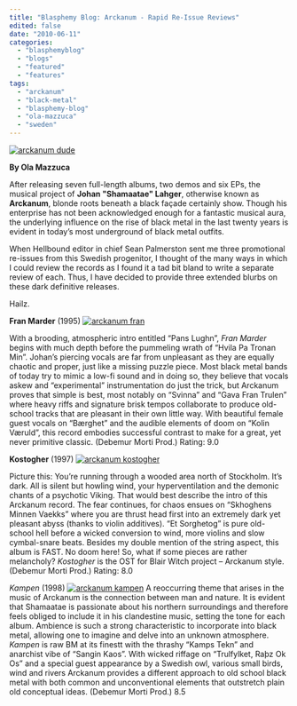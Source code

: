```yaml
---
title: "Blasphemy Blog: Arckanum - Rapid Re-Issue Reviews"
edited: false
date: "2010-06-11"
categories:
  - "blasphemyblog"
  - "blogs"
  - "featured"
  - "features"
tags:
  - "arckanum"
  - "black-metal"
  - "blasphemy-blog"
  - "ola-mazzuca"
  - "sweden"
---
```


[![arckanum dude](http://www.hellbound.ca/wp-content/uploads/2010/06/arckanum-dude.jpg "arckanum dude")](http://www.hellbound.ca/wp-content/uploads/2010/06/arckanum-dude.jpg)

**By Ola Mazzuca**

After releasing seven full-length albums, two demos and six EPs, the musical project of **Johan "Shamaatae" Lahger**, otherwise known as **Arckanum**, blonde roots beneath a black façade certainly show. Though his enterprise has not been acknowledged enough for a fantastic musical aura, the underlying influence on the rise of black metal in the last twenty years is evident in today’s most underground of black metal outfits.

When Hellbound editor in chief Sean Palmerston sent me three promotional re-issues from this Swedish progenitor, I thought of the many ways in which I could review the records as I found it a tad bit bland to write a separate review of each. Thus, I have decided to provide three extended blurbs on these dark definitive releases.

Hailz.

**Fran Marder** (1995) [![arckanum fran](http://www.hellbound.ca/wp-content/uploads/2010/06/arckanum-fran-150x150.jpg "arckanum fran")](http://www.hellbound.ca/wp-content/uploads/2010/06/arckanum-fran.jpg)

With a brooding, atmospheric intro entitled “Pans Lughn”, _Fran Marder_ begins with much depth before the pummeling wrath of “Hvila Pa Tronan Min”. Johan’s piercing vocals are far from unpleasant as they are equally chaotic and proper, just like a missing puzzle piece. Most black metal bands of today try to mimic a low-fi sound and in doing so, they believe that vocals askew and “experimental” instrumentation do just the trick, but Arckanum proves that simple is best, most notably on “Svinna” and “Gava Fran Trulen” where heavy riffs and signature brisk tempos collaborate to produce old-school tracks that are pleasant in their own little way. With beautiful female guest vocals on “Bærghet” and the audible elements of doom on “Kolin Væruld”, this record embodies successful contrast to make for a great, yet never primitive classic. (Debemur Morti Prod.) Rating: 9.0

**Kostogher** (1997) [![arckanum kostogher](http://www.hellbound.ca/wp-content/uploads/2010/06/arckanum-kostogher-150x150.jpg "arckanum kostogher")](http://www.hellbound.ca/wp-content/uploads/2010/06/arckanum-kostogher.jpg)[](http://www.hellbound.ca/wp-content/uploads/2010/06/arckanum-kampen.jpg)

Picture this: You’re running through a wooded area north of Stockholm. It’s dark. All is silent but howling wind, your hyperventilation and the demonic chants of a psychotic Viking. That would best describe the intro of this Arckanum record. The fear continues, for chaos ensues on “Skhoghens Minnen Vaekks” where you are thrust head first into an extremely dark yet pleasant abyss (thanks to violin additives). “Et Sorghetog” is pure old-school hell before a wicked conversion to wind, more violins and slow cymbal-snare beats. Besides my double mention of the string aspect, this album is FAST. No doom here! So, what if some pieces are rather melancholy? _Kostogher_ is the OST for Blair Witch project – Arckanum style. (Debemur Morti Prod.) Rating: 8.0

_Kampen_ (1998) [![arckanum kampen](http://www.hellbound.ca/wp-content/uploads/2010/06/arckanum-kampen1-150x150.jpg "arckanum kampen")](http://www.hellbound.ca/wp-content/uploads/2010/06/arckanum-kampen1.jpg) A reoccurring theme that arises in the music of Arckanum is the connection between man and nature. It is evident that Shamaatae is passionate about his northern surroundings and therefore feels obliged to include it in his clandestine music, setting the tone for each album. Ambience is such a strong characteristic to incorporate into black metal, allowing one to imagine and delve into an unknown atmosphere. _Kampen_ is raw BM at its finestt with the thrashy “Kamps Tekn” and anarchist vibe of “Sangin Kaos”. With wicked riffage on “Trulfylket, Raþz Ok Os” and a special guest appearance by a Swedish owl, various small birds, wind and rivers Arckanum provides a different approach to old school black metal with both common and unconventional elements that outstretch plain old conceptual ideas. (Debemur Morti Prod.) 8.5
